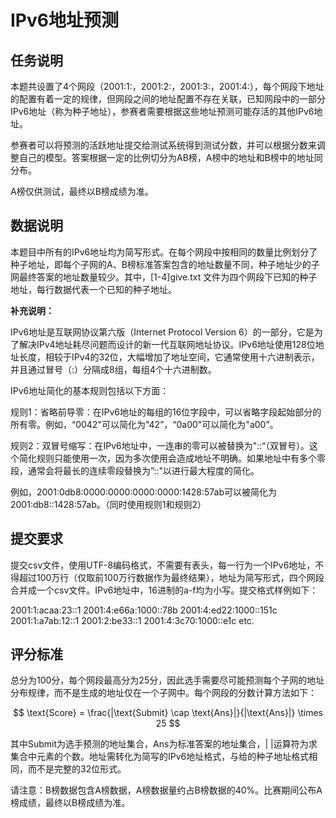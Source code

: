 # IPv6地址预测

## 任务说明

本题共设置了4个网段（2001:1:，2001:2:，2001:3:，2001:4:），每个网段下地址的配置有着一定的规律，但网段之间的地址配置不存在关联，已知网段中的一部分IPv6地址（称为种子地址），参赛者需要根据这些地址预测可能存活的其他IPv6地址。

参赛者可以将预测的活跃地址提交给测试系统得到测试分数，并可以根据分数来调整自己的模型。答案根据一定的比例切分为AB榜，A榜中的地址和B榜中的地址同分布。

A榜仅供测试，最终以B榜成绩为准。

## 数据说明
本题目中所有的IPv6地址均为简写形式。在每个网段中按相同的数量比例划分了种子地址，即每个子网的A、B榜标准答案包含的地址数量不同，种子地址少的子网最终答案的地址数量较少。其中，[1-4]give.txt 文件为四个网段下已知的种子地址，每行数据代表一个已知的种子地址。

**补充说明：**

IPv6地址是互联网协议第六版（Internet Protocol Version 6）的一部分，它是为了解决IPv4地址耗尽问题而设计的新一代互联网地址协议。IPv6地址使用128位地址长度，相较于IPv4的32位，大幅增加了地址空间，它通常使用十六进制表示，并且通过冒号（:）分隔成8组，每组4个十六进制数。

IPv6地址简化的基本规则包括以下方面：

规则1：省略前导零：在IPv6地址的每组的16位字段中，可以省略字段起始部分的所有零。例如，“0042"可以简化为"42”，“0a00"可以简化为"a00”。

规则2：双冒号缩写：在IPv6地址中，一连串的零可以被替换为"::“（双冒号）。这个简化规则只能使用一次，因为多次使用会造成地址不明确。如果地址中有多个零段，通常会将最长的连续零段替换为”::"以进行最大程度的简化。

例如，2001:0db8:0000:0000:0000:0000:1428:57ab可以被简化为2001:db8::1428:57ab。（同时使用规则1和规则2）

## 提交要求

提交csv文件，使用UTF-8编码格式，不需要有表头，每一行为一个IPv6地址，不得超过100万行（仅取前100万行数据作为最终结果），地址为简写形式，四个网段合并成一个csv文件。IPv6地址中，16进制的a-f均为小写。提交格式样例如下：

2001:1:acaa:23::1
2001:4:e66a:1000::78b
2001:4:ed22:1000::151c
2001:1:a7ab:12::1
2001:2:be33::1
2001:4:3c70:1000::e1c
etc.

## 评分标准

总分为100分，每个网段最高分为25分，因此选手需要尽可能预测每个子网的地址分布规律，而不是生成的地址仅在一个子网中。每个网段的分数计算方法如下：

$$
\text{Score} = \frac{|\text{Submit} \cap \text{Ans}|}{|\text{Ans}|} \times 25
$$

其中Submit为选手预测的地址集合，Ans为标准答案的地址集合，| |运算符为求集合中元素的个数。地址需转化为简写的IPv6地址格式，与给的种子地址格式相同，而不是完整的32位形式。

请注意：B榜数据包含A榜数据，A榜数据量约占B榜数据的40%。比赛期间公布A榜成绩，最终以B榜成绩为准。